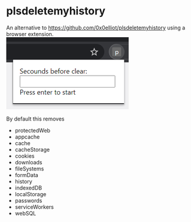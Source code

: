 # plsdeletemyhistory
An alternative to https://github.com/0x0elliot/plsdeletemyhistory using a browser extension.  
![Screenshot of extension](Screenshot.png)  

By default this removes
- protectedWeb
- appcache
- cache
- cacheStorage
- cookies
- downloads
- fileSystems
- formData
- history
- indexedDB
- localStorage
- passwords
- serviceWorkers
- webSQL
